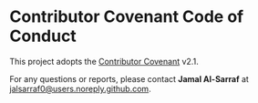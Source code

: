 # Contributor Covenant Code of Conduct

This project adopts the [Contributor Covenant](https://www.contributor-covenant.org/version/2/1/code_of_conduct/) v2.1.

For any questions or reports, please contact **Jamal Al-Sarraf** at [jalsarraf0@users.noreply.github.com](mailto:jalsarraf0@users.noreply.github.com).
